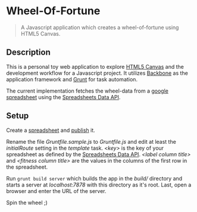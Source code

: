 # Wheel-Of-Fortune

>A Javascript application which creates a wheel-of-fortune using HTML5 Canvas.

## Description
This is a personal toy web application to explore [HTML5 Canvas](http://diveintohtml5.info/canvas.html) and the development workflow for a Javascript project. It utilizes [Backbone](backbonejs.org) as the application framework and [Grunt](http://gruntjs.com/) for task automation.

The current implementation fetches the wheel-data from a [google spreadsheet](https://docs.google.com/spreadsheets) using the [Spreadsheets Data API](https://developers.google.com/gdata/samples/spreadsheet_sample).

## Setup
Create a [spreadsheet](https://docs.google.com/spreadsheets) and [publish](https://support.google.com/docs/answer/37579?hl=en) it.

Rename the file *Gruntfile.sample.js* to *Gruntfile.js* and edit at least the *initialRoute* setting  in the *template* task. *\<key\>* is the key of your spreadsheet as defined by the [Spreadsheets Data API](https://developers.google.com/gdata/samples/spreadsheet_sample). *\<label column title\>* and *\<fitness column title\>* are the values in the columns of the first row in the spreadsheet.

Run ```grunt build server``` which builds the app in the *build/* directory and starts a server at *localhost:7878* with this directory as it's root. Last, open a browser and enter the URL of the server.

Spin the wheel ;)